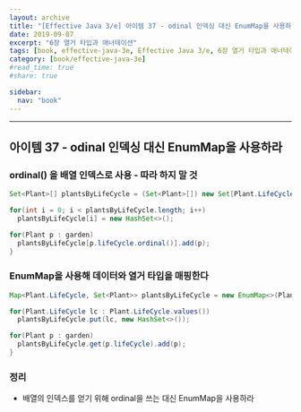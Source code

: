 ```yaml
---
layout: archive
title: "[Effective Java 3/e] 아이템 37 - odinal 인덱싱 대신 EnumMap을 사용하라"
date: 2019-09-07
excerpt: "6장 열거 타입과 애너테이션"
tags: [book, effective-java-3e, Effective Java 3/e, 6장 열거 타입과 애너테이션]
category: [book/effective-java-3e]
#read_time: true
#share: true

sidebar:
  nav: "book"
---
```


* * *

## 아이템 37 - odinal 인덱싱 대신 EnumMap을 사용하라

### ordinal() 을 배열 인덱스로 사용 - 따라 하지 말 것

```java
Set<Plant>[] plantsByLifeCycle = (Set<Plant>[]) new Set[Plant.LifeCycle.values().length];

for(int i = 0; i < plantsByLifeCycle.length; i++)
  plantsByLifeCycle[i] = new HashSet<>();

for(Plant p : garden)
  plantsByLifeCycle[p.lifeCycle.ordinal()].add(p);
}
```
  
### EnumMap을 사용해 데이터와 열거 타입을 매핑한다

```java
Map<Plant.LifeCycle, Set<Plant>> plantsByLifeCycle = new EnumMap<>(Plant.LifeCycle.class);

for(Plant.LifeCycle lc : Plant.LifeCycle.values())
  plantsByLifeCycle.put(lc, new HashSet<>());

for(Plant p : garden)
  plantsByLifeCycle.get(p.lifeCycle).add(p);
}
```

### 정리

* 배열의 인덱스를 얻기 위해 ordinal을 쓰는 대신 EnumMap을 사용하라
